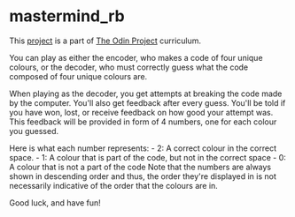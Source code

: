 # mastermind_rb

This [project](https://www.theodinproject.com/lessons/ruby-mastermind) is a part of [The Odin Project](https://www.theodinproject.com/) curriculum.

You can play as either the encoder, who makes a code of four unique colours, or the decoder, who must correctly guess what the code composed of four unique colours are.

When playing as the decoder, you get attempts at breaking the code made by the computer. You'll also get feedback after every guess. You'll be told if you have won, lost, or receive feedback on how good your attempt was. This feedback will be provided in form of 4 numbers, one for each colour you guessed.

Here is what each number represents:
    - 2: A correct colour in the correct space.
    - 1: A colour that is part of the code, but not in the correct space
    - 0: A colour that is not a part of the code
Note that the numbers are always shown in descending order and thus, the order they're displayed in is not necessarily indicative of the order that the colours are in.

Good luck, and have fun!
